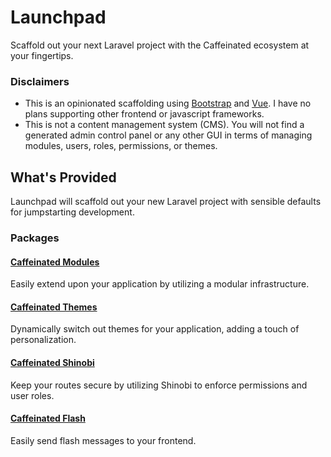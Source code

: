 # Launchpad
Scaffold out your next Laravel project with the Caffeinated ecosystem at your fingertips.

### Disclaimers
- This is an opinionated scaffolding using [Bootstrap](http://getbootstrap.com/) and [Vue](https://vuejs.org/). I have no plans supporting other frontend or javascript frameworks.
- This is not a content management system (CMS). You will not find a generated admin control panel or any other GUI in terms of managing modules, users, roles, permissions, or themes.

## What's Provided
Launchpad will scaffold out your new Laravel project with sensible defaults for jumpstarting development.

### Packages
#### [Caffeinated Modules](https://github.com/caffeinated/modules)
Easily extend upon your application by utilizing a modular infrastructure.
  
#### [Caffeinated Themes](https://github.com/caffeinated/themes)
Dynamically switch out themes for your application, adding a touch of personalization.

#### [Caffeinated Shinobi](https://github.com/caffeinated/shinobi)
Keep your routes secure by utilizing Shinobi to enforce permissions and user roles.

#### [Caffeinated Flash](https://github.com/caffeinated/flash)
Easily send flash messages to your frontend.
